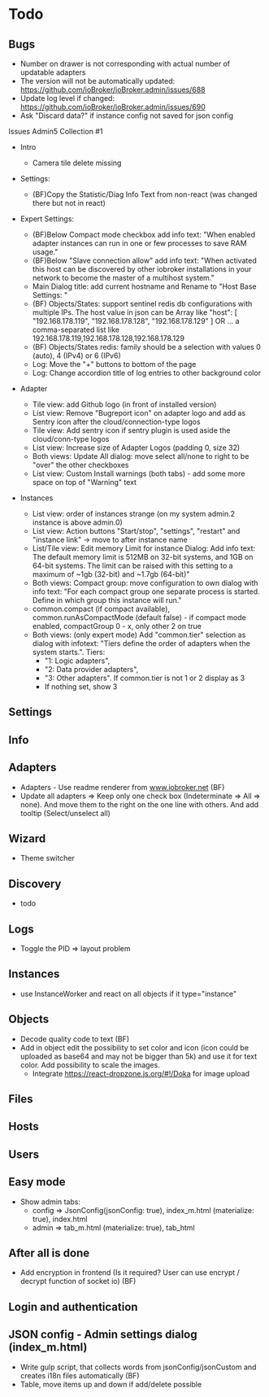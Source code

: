 # Todo
 <!-- - Move logout button to menu . Always last and not orderable -->
## Bugs
- Number on drawer is not corresponding with actual number of updatable adapters
- The version will not be automatically updated: https://github.com/ioBroker/ioBroker.admin/issues/688
- Update log level if changed: https://github.com/ioBroker/ioBroker.admin/issues/690
- Ask "Discard data?" if instance config not saved for json config


Issues Admin5 Collection #1
* Intro
  * Camera tile delete missing

* Settings:
  * (BF)Copy the Statistic/Diag Info Text from non-react (was changed there but not in react)

* Expert Settings:
  * (BF)Below Compact mode checkbox add info text: "When enabled adapter instances can run in one or few
    processes to save RAM usage."
  * (BF)Below "Slave connection allow" add info text: "When activated this host can be discovered by other
    iobroker installations in your network to become the master of a multihost system."
  * Main Dialog title: add current hostname and Rename to "Host Base Settings: <hostname>"
  * (BF) Objects/States: support sentinel redis db configurations with multiple IPs. The host value in json
    can be Array like
    "host": [
    "192.168.178.119",
    "192.168.178.128",
    "192.168.178.129"
    ] OR ... a comma-separated list like 192.168.178.119,192.168.178.128,192.168.178.129
  * (BF) Objects/States redis: family should be a selection with values 0 (auto), 4 (IPv4) or 6 (IPv6)
  * Log: Move the "+" buttons to bottom of the page
  * Log: Change accordion title of log entries to other background color

* Adapter
  * Tile view: add Github logo (in front of installed version)
  * List view: Remove "Bugreport icon" on adapter logo and add as Sentry icon after the
    cloud/connection-type logos
  * Tile view: Add sentry icon if sentry plugin is used aside the cloud/conn-type logos
  * List view: Increase size of Adapter Logos (padding 0, size 32)
  * Both views: Update All dialog: move select all/none to right to be "over" the other checkboxes
  * List view: Custom Install warnings (both tabs) - add some more space on top of "Warning" text

* Instances
  * List view: order of instances strange (on my system admin.2 instance is above admin.0)
  * List view: Action buttons "Start/stop", "settings", "restart" and "instance link" -> move to after instance name
  * List/Tile view: Edit memory Limit for instance Dialog: Add info text: The default memory limit is 512MB on 32-bit systems, and 1GB on 64-bit systems. The limit can be raised with this setting to a maximum of ~1gb (32-bit) and ~1.7gb (64-bit)"
  * Both views: Compact group: move configuration to own dialog with info text: "For each compact group one separate process is started. Define in which group this instance will run."
   - common.compact (if compact available), common.runAsCompactMode (default false) - if compact mode enabled, compactGroup 0 - x, only other 2 on true
  * Both views: (only expert mode) Add "common.tier" selection as dialog with infotext: "Tiers define the order of adapters when the
    system starts.". Tiers: 
    - "1: Logic adapters", 
    - "2: Data provider adapters", 
    - "3: Other adapters". If
    common.tier is not 1 or 2 display as 3
    - If nothing set, show 3


## Settings
  
## Info

## Adapters
- Adapters - Use readme renderer from www.iobroker.net (BF)
- Update all adapters => Keep only one check box (Indeterminate => All => none). And move them to the right on the one line with others. And add tooltip (Select/unselect all)

## Wizard
- Theme switcher

## Discovery
- todo

## Logs
- Toggle the PID => layout problem

## Instances
- use InstanceWorker and react on all objects if it type="instance"

## Objects
- Decode quality code to text (BF)
- Add in object edit the possibility to set color and icon (icon could be uploaded as base64 and may not be bigger than 5k) and use it for text color. Add possibility to scale the images.
  - Integrate https://react-dropzone.js.org/#!/Doka for image upload

## Files
## Hosts

## Users
## Easy mode
- Show admin tabs: 
   - config => JsonConfig(jsonConfig: true),  index_m.html (materialize: true), index.html
   - admin => tab_m.html (materialize: true), tab_html

## After all is done
- Add encryption in frontend (Is it required? User can use encrypt / decrypt function of socket io) (BF)

## Login and authentication

## JSON config - Admin settings dialog (index_m.html)
- Write gulp script, that collects words from jsonConfig/jsonCustom and creates i18n files automatically (BF)
- Table, move items up and down if add/delete possible 